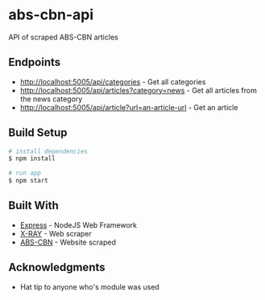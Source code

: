 # abs-cbn-api
API of scraped ABS-CBN articles

## Endpoints

* [http://localhost:5005/api/categories](http://localhost:5005/api/categories) - Get all categories
* [http://localhost:5005/api/articles?category=news](http://localhost:5005/api/articles?category=news) - Get all articles from the news category
* [http://localhost:5005/api/article?url=an-article-url](http://localhost:5005/api/article?url=http://news.abs-cbn.com/news/05/16/18/god-help-the-philippines-senators-react-to-chinas-assurance-to-duterte) - Get an article

## Build Setup

``` bash
# install dependencies
$ npm install

# run app
$ npm start
```

## Built With

* [Express](https://expressjs.com/) - NodeJS Web Framework
* [X-RAY](https://github.com/matthewmueller/x-ray) - Web scraper
* [ABS-CBN](http://news.abs-cbn.com/) - Website scraped

## Acknowledgments

* Hat tip to anyone who's module was used
